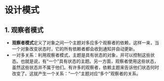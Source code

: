 # 设计模式
## 1.  观察者模式
+ **观察者模式**定义了对象之间一个主题对多应多个观察者的依赖，这样一来，当一个对象改变状态时，它的所有依赖者都会收到通知并自动更新。
+ 一对多关系：利用观察者模式，主题是具有状态的对象，并可以控制这些状态。也就是说，有“一个”具有状态的主题。另一方面，观察者使用这些状态，虽然这些状态并不属于他们。有许多的观察者，依赖主题来告诉他们状态何时改变了。这就产生一个关系：“一个”主题对应“多个”观察者的关系。
